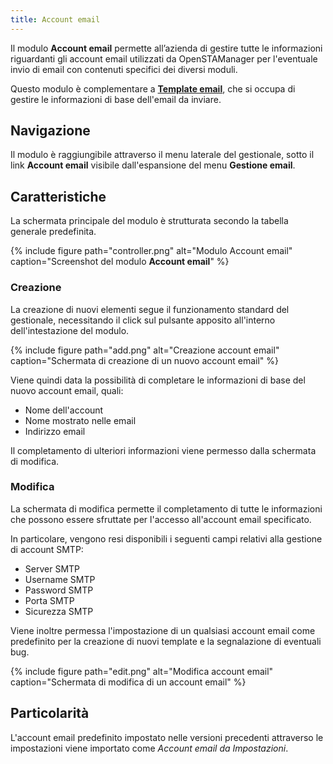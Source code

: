 ```yaml
---
title: Account email
---
```


Il modulo **Account email** permette all’azienda di gestire tutte le informazioni riguardanti gli account email utilizzati da OpenSTAManager per l'eventuale invio di email con contenuti specifici dei diversi moduli.

Questo modulo è complementare a [**Template email**](template.md), che si occupa di gestire le informazioni di base dell'email da inviare.

## Navigazione

Il modulo è raggiungibile attraverso il menu laterale del gestionale, sotto il link **Account email** visibile dall'espansione del menu **Gestione email**.

## Caratteristiche

La schermata principale del modulo è strutturata secondo la tabella generale predefinita.

{% include figure path="controller.png" alt="Modulo Account email" caption="Screenshot del modulo **Account email**" %}

### Creazione

La creazione di nuovi elementi segue il funzionamento standard del gestionale, necessitando il click sul pulsante apposito all'interno dell'intestazione del modulo.

{% include figure path="add.png" alt="Creazione account email" caption="Schermata di creazione di un nuovo account email" %}

Viene quindi data la possibilità di completare le informazioni di base del nuovo account email, quali:
 - Nome dell'account
 - Nome mostrato nelle email
 - Indirizzo email

Il completamento di ulteriori informazioni viene permesso dalla schermata di modifica.

### Modifica

La schermata di modifica permette il completamento di tutte le informazioni che possono essere sfruttate per l'accesso all'account email specificato.

In particolare, vengono resi disponibili i seguenti campi relativi alla gestione di account SMTP:
 - Server SMTP
 - Username SMTP
 - Password SMTP
 - Porta SMTP
 - Sicurezza SMTP

Viene inoltre permessa l'impostazione di un qualsiasi account email come predefinito per la creazione di nuovi template e la segnalazione di eventuali bug.

{% include figure path="edit.png" alt="Modifica account email" caption="Schermata di modifica di un account email" %}

## Particolarità

L'account email predefinito impostato nelle versioni precedenti attraverso le impostazioni viene importato come *Account email da Impostazioni*.